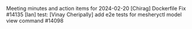 Meeting minutes and action items for 2024-02-20
[Chirag]  Dockerfile Fix #14135
                    [Ian]  test: 
[Vinay Cheripally] add e2e tests for mesheryctl model view command #14098
